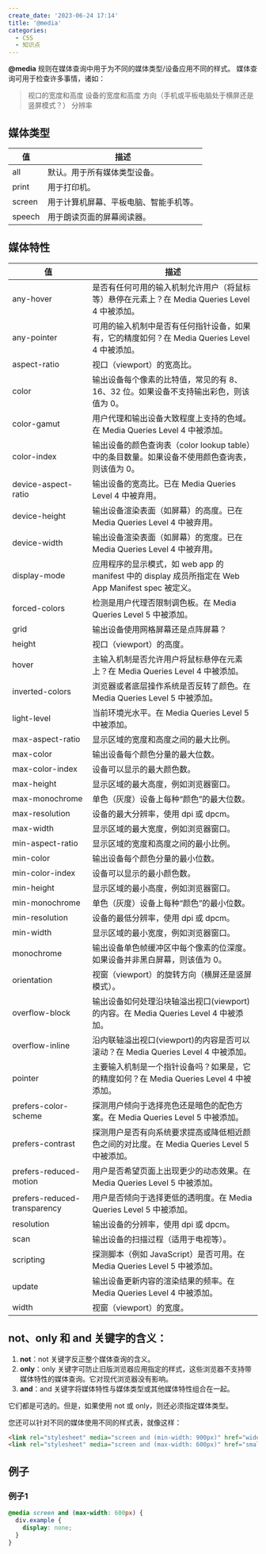 ```yaml
---
create_date: '2023-06-24 17:14'
title: '@media'
categories:
  - CSS
  - 知识点
---
```


**@media** 规则在媒体查询中用于为不同的媒体类型/设备应用不同的样式。
媒体查询可用于检查许多事情，诸如：
> 视口的宽度和高度
> 设备的宽度和高度
> 方向（手机或平板电脑处于横屏还是竖屏模式？）
> 分辨率

## 媒体类型

| 值|描述|
|--|--|
|all|默认。用于所有媒体类型设备。|
|print|用于打印机。|
|screen|用于计算机屏幕、平板电脑、智能手机等。|
|speech|用于朗读页面的屏幕阅读器。|

## 媒体特性

|值|描述|
|--|--|
|any-hover|是否有任何可用的输入机制允许用户（将鼠标等）悬停在元素上？在 Media Queries Level 4 中被添加。|
|any-pointer|可用的输入机制中是否有任何指针设备，如果有，它的精度如何？在 Media Queries Level 4 中被添加。|
|aspect-ratio|视口（viewport）的宽高比。|
|color|输出设备每个像素的比特值，常见的有 8、16、32 位。如果设备不支持输出彩色，则该值为 0。|
|color-gamut|用户代理和输出设备大致程度上支持的色域。在 Media Queries Level 4 中被添加。|
|color-index|输出设备的颜色查询表（color lookup table）中的条目数量。如果设备不使用颜色查询表，则该值为 0。|
|device-aspect-ratio|输出设备的宽高比。已在 Media Queries Level 4 中被弃用。|
|device-height|输出设备渲染表面（如屏幕）的高度。已在 Media Queries Level 4 中被弃用。|
|device-width|输出设备渲染表面（如屏幕）的宽度。已在 Media Queries Level 4 中被弃用。|
|display-mode|应用程序的显示模式，如 web app 的 manifest 中的 display 成员所指定在 Web App Manifest spec 被定义。|
|forced-colors|检测是用户代理否限制调色板。在 Media Queries Level 5 中被添加。|
|grid|输出设备使用网格屏幕还是点阵屏幕？|
|height|视口（viewport）的高度。|
|hover|主输入机制是否允许用户将鼠标悬停在元素上？在 Media Queries Level 4 中被添加。|
|inverted-colors|浏览器或者底层操作系统是否反转了颜色。在 Media Queries Level 5 中被添加。|
|light-level|当前环境光水平。在 Media Queries Level 5 中被添加。|
|max-aspect-ratio|显示区域的宽度和高度之间的最大比例。|
|max-color|输出设备每个颜色分量的最大位数。|
|max-color-index|设备可以显示的最大颜色数。|
|max-height|显示区域的最大高度，例如浏览器窗口。|
|max-monochrome|单色（灰度）设备上每种“颜色”的最大位数。|
|max-resolution|设备的最大分辨率，使用 dpi 或 dpcm。|
|max-width|显示区域的最大宽度，例如浏览器窗口。|
|min-aspect-ratio|显示区域的宽度和高度之间的最小比例。|
|min-color|输出设备每个颜色分量的最小位数。|
|min-color-index|设备可以显示的最小颜色数。|
|min-height|显示区域的最小高度，例如浏览器窗口。|
|min-monochrome|单色（灰度）设备上每种“颜色”的最小位数。|
|min-resolution|设备的最低分辨率，使用 dpi 或 dpcm。|
|min-width|显示区域的最小宽度，例如浏览器窗口。|
|monochrome|输出设备单色帧缓冲区中每个像素的位深度。如果设备并非黑白屏幕，则该值为 0。|
|orientation|视窗（viewport）的旋转方向（横屏还是竖屏模式）。|
|overflow-block|输出设备如何处理沿块轴溢出视口(viewport)的内容。在 Media Queries Level 4 中被添加。|
|overflow-inline|沿内联轴溢出视口(viewport)的内容是否可以滚动？在 Media Queries Level 4 中被添加。|
|pointer|主要输入机制是一个指针设备吗？如果是，它的精度如何？在 Media Queries Level 4 中被添加。|
|prefers-color-scheme|探测用户倾向于选择亮色还是暗色的配色方案。在 Media Queries Level 5 中被添加。|
|prefers-contrast|探测用户是否有向系统要求提高或降低相近颜色之间的对比度。在 Media Queries Level 5 中被添加。|
|prefers-reduced-motion|用户是否希望页面上出现更少的动态效果。在 Media Queries Level 5 中被添加。|
|prefers-reduced-transparency|用户是否倾向于选择更低的透明度。在 Media Queries Level 5 中被添加。|
|resolution|输出设备的分辨率，使用 dpi 或 dpcm。|
|scan|输出设备的扫描过程（适用于电视等）。|
|scripting|探测脚本（例如 JavaScript）是否可用。在 Media Queries Level 5 中被添加。|
|update|输出设备更新内容的渲染结果的频率。在 Media Queries Level 4 中被添加。|
|width|视窗（viewport）的宽度。|
## not、only 和 and 关键字的含义：
1. **not**：not 关键字反正整个媒体查询的含义。
2. **only**：only 关键字可防止旧版浏览器应用指定的样式，这些浏览器不支持带媒体特性的媒体查询。它对现代浏览器没有影响。
3. **and**：and 关键字将媒体特性与媒体类型或其他媒体特性组合在一起。

它们都是可选的。但是，如果使用 not 或 only，则还必须指定媒体类型。

您还可以针对不同的媒体使用不同的样式表，就像这样：
```html
<link rel="stylesheet" media="screen and (min-width: 900px)" href="widescreen.css">
<link rel="stylesheet" media="screen and (max-width: 600px)" href="smallscreen.css">
```

## 例子
### 例子1
```css
@media screen and (max-width: 600px) {
  div.example {
    display: none;
  }
}
```